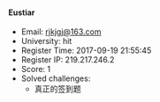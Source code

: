 #### Eustiar  

* Email: rjkjgj@163.com  
* University: hit  
* Register Time: 2017-09-19 21:55:45  
* Register IP: 219.217.246.2  
* Score: 1  
* Solved challenges: 
  * 真正的签到题  
